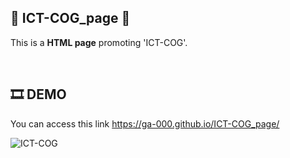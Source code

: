 ## 🔷 ICT-COG_page 🔷
This is a **HTML page** promoting 'ICT-COG'.

<br/>

## 🎞 DEMO
You can access this link <https://ga-000.github.io/ICT-COG_page/>

![ICT-COG](https://github.com/Ga-000/ICT-COG_page/assets/134590236/902f1a62-1243-47bb-82aa-9f1adec78d7f)
